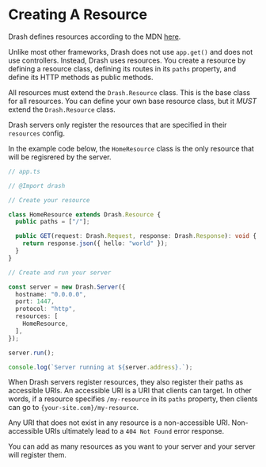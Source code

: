 # Creating A Resource

Drash defines resources according to the MDN
[here](https://developer.mozilla.org/en-US/docs/Web/HTTP/Basics_of_HTTP/Identifying_resources_on_the_Web).

Unlike most other frameworks, Drash does not use `app.get()` and does not use
controllers. Instead, Drash uses resources. You create a resource by defining a
resource class, defining its routes in its `paths` property, and define its HTTP
methods as public methods.

All resources must extend the `Drash.Resource` class. This is the base class for
all resources. You can define your own base resource class, but it _MUST_ extend
the `Drash.Resource` class.

Drash servers only register the resources that are specified in their
`resources` config.

In the example code below, the `HomeResource` class is the only resource that
will be regisrered by the server.

```typescript
// app.ts

// @Import drash

// Create your resource

class HomeResource extends Drash.Resource {
  public paths = ["/"];

  public GET(request: Drash.Request, response: Drash.Response): void {
    return response.json({ hello: "world" });
  }
}

// Create and run your server

const server = new Drash.Server({
  hostname: "0.0.0.0",
  port: 1447,
  protocol: "http",
  resources: [
    HomeResource,
  ],
});

server.run();

console.log(`Server running at ${server.address}.`);
```

When Drash servers register resources, they also register their paths as
accessible URIs. An accessible URI is a URI that clients can target. In other
words, if a resource specifies `/my-resource` in its `paths` property, then
clients can go to `{your-site.com}/my-resource`.

Any URI that does not exist in any resource is a non-accessible URI.
Non-accessible URIs ultimately lead to a `404 Not Found` error response.

You can add as many resources as you want to your server and your server will
register them.
